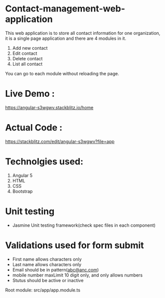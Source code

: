 # Contact-management-web-application
This web application is to store all contact information for one organization, it is a single page application and there are 4 modules in it.
1. Add new contact
2. Edit contact
3. Delete contact
4. List all contact

You can go to each module without reloading the page.


# Live Demo : 
https://angular-s3wgwv.stackblitz.io/home



# Actual Code : 
https://stackblitz.com/edit/angular-s3wgwv?file=app



# Technolgies used:
1. Angular 5
2. HTML
3. CSS
4. Bootstrap

# Unit testing
- Jasmine Unit testing framework(check spec files in each component)


# Validations used for form submit
- First name allows characters only
- Last name allows characters only
- Email should be in pattern(abc@anc.com)
- mobile number maxLimit 10 digit only, and only allows numbers
- Stutus should be active or inactive

Root module:  src/app/app.module.ts
